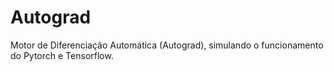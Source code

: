# Autograd
 Motor de Diferenciação Automática (Autograd), simulando o funcionamento do Pytorch e Tensorflow.
